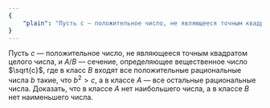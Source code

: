 ```yaml
---
{
    "plain": "Пусть c — положительное число, не являющееся точным квадратом целого числа, и A/B — сечение, определяющее вещественное число sqrt(c), где в класс B входят все положительные рациональные числа b такие, что b^2>c, а в классе A — все остальные рациональные числа. Доказать, что в классе A нет наибольшего числа, а в классе B нет наименьшего числа."
}
---
```


Пусть $c$ — положительное число, не являющееся точным квадратом целого числа, и $A/B$ — сечение, определяющее
вещественное число $\sqrt{c}$, где в класс $B$ входят все положительные рациональные числа $b$ такие,
что $b^2>c$, а в классе $A$ — все остальные рациональные числа. Доказать, что в классе $A$ нет
наибольшего числа, а в классе $B$ нет наименьшего числа.